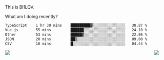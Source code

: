 This is BI1LQV.

What am I doing recently?

<!--START_SECTION:waka-->

```txt
TypeScript    1 hr 30 mins    █████████▓░░░░░░░░░░░░░░░   38.87 %
Vue.js        55 mins         ██████░░░░░░░░░░░░░░░░░░░   24.10 %
Other         53 mins         █████▓░░░░░░░░░░░░░░░░░░░   22.86 %
JSON          20 mins         ██▒░░░░░░░░░░░░░░░░░░░░░░   09.00 %
CSV           10 mins         █░░░░░░░░░░░░░░░░░░░░░░░░   04.44 %
```

<!--END_SECTION:waka-->
<img align="right" src="https://github-readme-stats.vercel.app/api?username=bi1lqv&show_icons=true&count_private=true">

<img src="https://metrics.lecoq.io/bi1lqv?template=classic&base.activity=0&base.community=0&base.repositories=0&base.metadata=0&isocalendar=1&base=header%2C%20activity%2C%20community%2C%20repositories%2C%20metadata&base.indepth=false&base.hireable=false&isocalendar=false&isocalendar.duration=full-year&config.timezone=Asia%2FShanghai">
